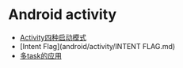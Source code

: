 # Android activity

  - [Activity四种启动模式](android/activity/Activity四种启动模式.md)
  - [Intent Flag](android/activity/INTENT FLAG.md)
  - [多task的应用](android/activity/多TASK的应用.md)
